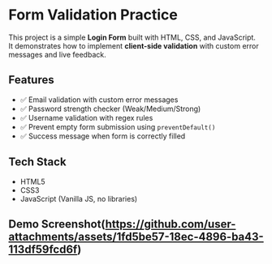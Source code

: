 # Form Validation Practice  

This project is a simple **Login Form** built with HTML, CSS, and JavaScript.  
It demonstrates how to implement **client-side validation** with custom error messages and live feedback.  

##  Features  
- ✅ Email validation with custom error messages  
- ✅ Password strength checker (Weak/Medium/Strong)  
- ✅ Username validation with regex rules  
- ✅ Prevent empty form submission using `preventDefault()`  
- ✅ Success message when form is correctly filled  

##  Tech Stack  
- HTML5  
- CSS3  
- JavaScript (Vanilla JS, no libraries)  

 ## Demo Screenshot(https://github.com/user-attachments/assets/1fd5be57-18ec-4896-ba43-113df59fcd6f)

